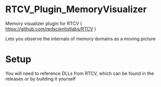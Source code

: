 # RTCV_Plugin_MemoryVisualizer
Memory visualizer plugin for RTCV ( https://github.com/redscientistlabs/RTCV )

Lets you observe the internals of memory domains as a moving picture

# Setup
You will need to reference DLLs from RTCV, which can be found in the releases or by building it yourself
